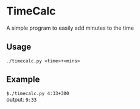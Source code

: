 # TimeCalc
A simple program to easily add minutes to the time
## Usage
`./timecalc.py <time>+<mins>`
## Example
`$./timecalc.py 4:33+300`<br>
output: `9:33`
